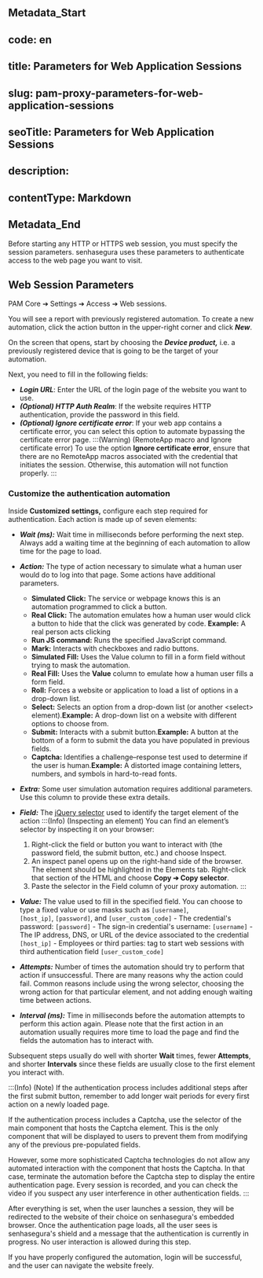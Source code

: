 ## Metadata_Start 
## code: en
## title: Parameters for Web Application Sessions 
## slug: pam-proxy-parameters-for-web-application-sessions 
## seoTitle: Parameters for Web Application Sessions 
## description:  
## contentType: Markdown 
## Metadata_End
Before starting any HTTP or HTTPS web session, you must specify the session parameters. senhasegura uses these parameters to authenticate access to the web page you want to visit.

## **Web Session Parameters**

PAM Core ➔ Settings ➔ Access ➔ Web sessions.

You will see a report with previously registered automation. To create a new automation, click the action button in the upper-right corner and click ***New***.


On the screen that opens, start by choosing the ***Device product,*** i.e. a previously registered device that is going to be the target of your automation.

Next, you need to fill in the following fields:

- ***Login URL***: Enter the URL of the login page of the website you want to use.
- ***(Optional) HTTP Auth Realm***: If the website requires HTTP authentication, provide the password in this field.
- ***(Optional) Ignore certificate error***: If your web app contains a certificate error, you can select this option to automate bypassing the certificate error page.
    :::(Warning) (RemoteApp macro and Ignore certificate error)
    To use the option **Ignore certificate error**, ensure that there are no RemoteApp macros associated with the credential that initiates the session. Otherwise, this automation will not function properly.
    :::

    

### Customize the authentication automation

Inside **Customized settings,** configure each step required for authentication. Each action is made up of seven elements:

- ***Wait (ms):*** Wait time in milliseconds before performing the next step. Always add a waiting time at the beginning of each automation to allow time for the page to load.
- ***Action:*** The type of action necessary to simulate what a human user would do to log into that page. Some actions have additional parameters.
    - **Simulated Click:** The service or webpage knows this is an automation programmed to click a button.
    - **Real Click:** The automation emulates how a human user would click a button to hide that the click was generated by code. **Example:** A real person acts clicking
    - **Run JS command:** Runs the specified JavaScript command.
    - **Mark:** Interacts with checkboxes and radio buttons.
    - **Simulated Fill:** Uses the Value column to fill in a form field without trying to mask the automation.
    - **Real Fill:** Uses the **Value** column to emulate how a human user fills a form field.
    - **Roll:** Forces a website or application to load a list of options in a drop-down list.
    - **Select:** Selects an option from a drop-down list (or another \<select> element).**Example:** A drop-down list on a website with different options to choose from.
    - **Submit:** Interacts with a submit button.**Example:** A button at the bottom of a form to submit the data you have populated in previous fields.
    - **Captcha:** Identifies a challenge–response test used to determine if the user is human.**Example:** A distorted image containing letters, numbers, and symbols in hard-to-read fonts.
- ***Extra:*** Some user simulation automation requires additional parameters. Use this column to provide these extra details.
- ***Field:*** The [jQuery selector](https://api.jquery.com/category/selectors/) used to identify the target element of the action
    :::(Info) (Inspecting an element)
    You can find an element’s selector by inspecting it on your browser:

    1. Right-click the field or button you want to interact with (the password field, the submit button, etc.) and choose Inspect.
    2. An inspect panel opens up on the right-hand side of the browser. The element should be highlighted in the Elements tab. Right-click that section of the HTML and choose **Copy ➔ Copy selector**.
    3. Paste the selector in the Field column of your proxy automation.
    :::

- ***Value:*** The value used to fill in the specified field.
You can choose to type a fixed value or use masks such as `[username]`, `[host_ip]`, `[password]`, and `[user_custom_code]`
        - The credential's password: `[password]`
        - The sign-in credential's username: `[username]`
        - The IP address, DNS, or URL of the device associated to the credential `[host_ip]`
        - Employees or third parties: tag to start web sessions with third authentication field `[user_custom_code]`
- ***Attempts:*** Number of times the automation should try to perform that action if unsuccessful. There are many reasons why the action could fail. Common reasons include using the wrong selector, choosing the wrong action for that particular element, and not adding enough waiting time between actions.
- ***Interval (ms):*** Time in milliseconds before the automation attempts to perform this action again. Please note that the first action in an automation usually requires more time to load the page and find the fields the automation has to interact with.

Subsequent steps usually do well with shorter **Wait** times, fewer **Attempts**, and shorter **Intervals** since these fields are usually close to the first element you interact with.
    
:::(Info) (Note)
If the authentication process includes additional steps after the first submit button, remember to add longer wait periods for every first action on a newly loaded page.

If the authentication process includes a Captcha, use the selector of the main component that hosts the Captcha element. This is the only component that will be displayed to users to prevent them from modifying any of the previous pre-populated fields.

However, some more sophisticated Captcha technologies do not allow any automated interaction with the component that hosts the Captcha. In that case, terminate the automation before the Captcha step to display the entire authentication page. Every session is recorded, and you can check the video if you suspect any user interference in other authentication fields.
:::

After everything is set, when the user launches a session, they will be redirected to the website of their choice on senhasegura's embedded browser. Once the authentication page loads, all the user sees is senhasegura's shield and a message that the authentication is currently in progress. No user interaction is allowed during this step.

If you have properly configured the automation, login will be successful, and the user can navigate the website freely.